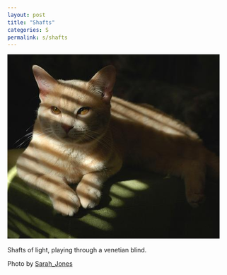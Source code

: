 ```yaml
---
layout: post
title: "Shafts"
categories: S
permalink: s/shafts
---
```


<img src="/images/s/shafts.jpg">

Shafts of light, playing through a venetian blind.

Photo by <a href="http://www.flickr.com/photos/sarahakabmg/4029583296/">Sarah_Jones</a>